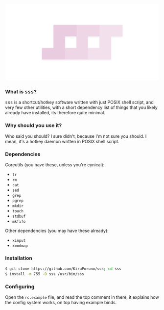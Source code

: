 <p align="center">
	<img width="500px" src="logo.png">
</p>

### What is <kbd>sss</kbd>?

<kbd>sss</kbd> is a shortcut/hotkey software written with just POSIX
shell script, and very few other utilities, with a short dependency list
of things that you likely already have installed, its therefore quite
minimal.

### Why should you use it?

Who said you should? I sure didn't, because I'm not sure you should. I
mean, it's a hotkey daemon written in POSIX shell script.

### Dependencies

Coreutils (you have these, unless you're cynical):
 - `tr`
 - `rm`
 - `cat`
 - `sed`
 - `grep`
 - `pgrep`
 - `mkdir`
 - `touch`
 - `stdbuf`
 - `mkfifo`

Other dependencies (you may have these already):
 - `xinput`
 - `xmodmap`

### Installation

```sh
$ git clone https://github.com/KiruPoruno/sss; cd sss
$ install -m 755 -D sss /usr/bin/sss
```

### Configuring

Open the `rc.example` file, and read the top comment in there, it
explains how the config system works, on top having example binds.

